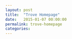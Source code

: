 ```yaml
---
layout: post
title:  "Trove Homepage"
date:   2015-01-07 00:00:00
permalink: trove-homepage
categories:
---
```



<!--
Project Name:
Role:
Problem: "Users: Seems like a cool app. What do we do next?"
        "Product/Biz: users don't know what they need to do next"
Research/Approach: Make a homepage that's dynamic and personalized to the user and thier place in our flow/funnel.
   <p>There are a few different types of users we wanted to account for and they closely follow the legendayry 90-9-1% internet rule. Our lurkers, followers/readers and our curators all need a customized interface so we can guide them on "what to do next."</p>
Sketches:
UX Design/Wireframes:
Mockup:
Prototype:
-->
